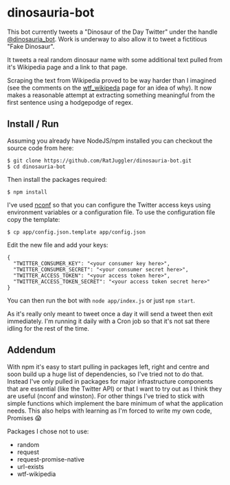 # dinosauria-bot

This bot currently tweets a "Dinosaur of the Day Twitter" under the handle [@dinosauria_bot](https://twitter.com/dinosauria_bot).
Work is underway to also allow it to tweet a fictitious "Fake Dinosaur".

It tweets a real random dinosaur name with some additional text pulled from it's Wikipedia page and a link to that page.

Scraping the text from Wikipedia proved to be way harder than I imagined (see the comments on the 
[wtf_wikipeda](https://github.com/spencermountain/wtf_wikipedia) page for an idea of why). It now makes a reasonable
attempt at extracting something meaningful from the first sentence using a hodgepodge of regex.

## Install / Run

Assuming you already have NodeJS/npm installed you can checkout the source code from here:
```
$ git clone https://github.com/RatJuggler/dinosauria-bot.git
$ cd dinosauria-bot
```
Then install the packages required:
```
$ npm install
```
I've used [nconf](https://www.npmjs.com/package/nconf) so that you can configure the Twitter access keys using
environment variables or a configuration file. To use the configuration file copy the template:
```
$ cp app/config.json.template app/config.json
```
Edit the new file and add your keys:
```
{
  "TWITTER_CONSUMER_KEY": "<your consumer key here>",
  "TWITTER_CONSUMER_SECRET": "<your consumer secret here>",
  "TWITTER_ACCESS_TOKEN": "<your access token here>",
  "TWITTER_ACCESS_TOKEN_SECRET": "<your access token secret here>"
}
```
You can then run the bot with `node app/index.js` or just `npm start`. 

As it's really only meant to tweet once a day it will send a tweet then exit immediately. I'm running it daily with a
Cron job so that it's not sat there idling for the rest of the time.

## Addendum

With npm it's easy to start pulling in packages left, right and centre and soon build up a huge list of dependencies,
so I've tried not to do that. Instead I've only pulled in packages for major infrastructure components that are
essential (like the Twitter API) or that I want to try out as I think they are useful (nconf and winston). For other 
things I've tried to stick with simple functions which implement the bare minimum of what the application needs. This
also helps with learning as I'm forced to write my own code, Promises :scream:

Packages I chose not to use:

- random
- request
- request-promise-native
- url-exists
- wtf-wikipedia
